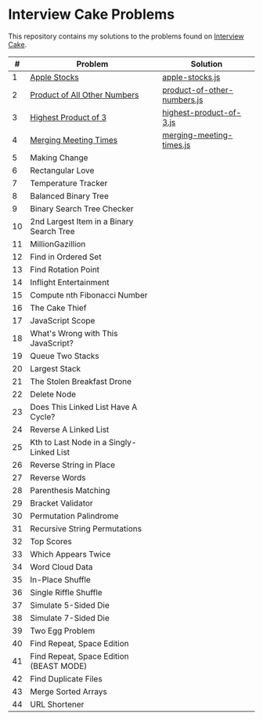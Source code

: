 # Interview Cake Problems

This repository contains my solutions to the problems found on [Interview Cake](https://www.interviewcake.com/all-questions/javascript).

|#|Problem|Solution|
|---|---|---|
|1|[Apple Stocks](https://www.interviewcake.com/question/javascript/stock-price)|[apple-stocks.js](apple-stocks.js)|
|2|[Product of All Other Numbers](https://www.interviewcake.com/question/javascript/product-of-other-numbers)|[product-of-other-numbers.js](product-of-other-numbers.js)|
|3|[Highest Product of 3](https://www.interviewcake.com/question/javascript/highest-product-of-3)|[highest-product-of-3.js](highest-product-of-3.js)|
|4|[Merging Meeting Times](https://www.interviewcake.com/question/javascript/merging-ranges)|[merging-meeting-times.js](merging-meeting-times.js)|
|5|Making Change||
|6|Rectangular Love||
|7|Temperature Tracker||
|8|Balanced Binary Tree||
|9|Binary Search Tree Checker||
|10|2nd Largest Item in a Binary Search Tree||
|11|MillionGazillion||
|12|Find in Ordered Set||
|13|Find Rotation Point||
|14|Inflight Entertainment||
|15|Compute nth Fibonacci Number||
|16|The Cake Thief||
|17|JavaScript Scope||
|18|What's Wrong with This JavaScript?||
|19|Queue Two Stacks||
|20|Largest Stack||
|21|The Stolen Breakfast Drone||
|22|Delete Node||
|23|Does This Linked List Have A Cycle?||
|24|Reverse A Linked List||
|25|Kth to Last Node in a Singly-Linked List||
|26|Reverse String in Place||
|27|Reverse Words||
|28|Parenthesis Matching||
|29|Bracket Validator||
|30|Permutation Palindrome||
|31|Recursive String Permutations||
|32|Top Scores||
|33|Which Appears Twice||
|34|Word Cloud Data||
|35|In-Place Shuffle||
|36|Single Riffle Shuffle||
|37|Simulate 5-Sided Die||
|38|Simulate 7-Sided Die||
|39|Two Egg Problem||
|40|Find Repeat, Space Edition||
|41|Find Repeat, Space Edition (BEAST MODE)||
|42|Find Duplicate Files||
|43|Merge Sorted Arrays||
|44|URL Shortener||
